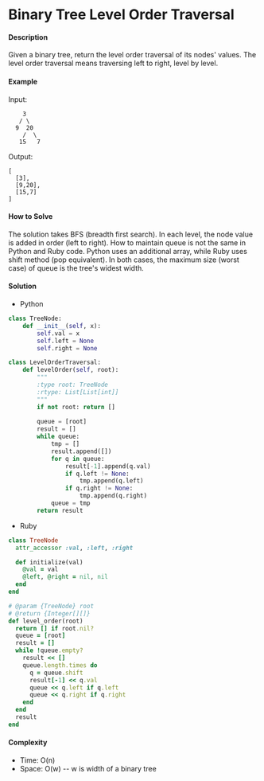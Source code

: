 # Binary Tree Level Order Traversal

#### Description

Given a binary tree, return the level order traversal of its nodes' values. The level order traversal means traversing left to right, level by level.

#### Example
Input:
```
    3
   / \
  9  20
    /  \
   15   7
```

Output:
```
[
  [3],
  [9,20],
  [15,7]
]
```

#### How to Solve

The solution takes BFS (breadth first search).
In each level, the node value is added in order (left to right).
How to maintain queue is not the same in Python and Ruby code.
Python uses an additional array, while Ruby uses shift method (pop equivalent). In both cases, the maximum size (worst case) of queue is the tree's widest width.

#### Solution
- Python

```python
class TreeNode:
    def __init__(self, x):
        self.val = x
        self.left = None
        self.right = None

class LevelOrderTraversal:
    def levelOrder(self, root):
        """
        :type root: TreeNode
        :rtype: List[List[int]]
        """
        if not root: return []
        
        queue = [root]
        result = []
        while queue:
            tmp = []
            result.append([])
            for q in queue:
                result[-1].append(q.val)
                if q.left != None:
                    tmp.append(q.left)
                if q.right != None:
                    tmp.append(q.right)
            queue = tmp
        return result
```

- Ruby

```ruby
class TreeNode
  attr_accessor :val, :left, :right

  def initialize(val)
    @val = val
    @left, @right = nil, nil
  end
end

# @param {TreeNode} root
# @return {Integer[][]}
def level_order(root)
  return [] if root.nil?
  queue = [root]
  result = []
  while !queue.empty?
    result << []
    queue.length.times do
      q = queue.shift
      result[-1] << q.val
      queue << q.left if q.left
      queue << q.right if q.right
    end
  end
  result
end
```

#### Complexity
- Time: O(n)
- Space: O(w) -- w is width of a binary tree